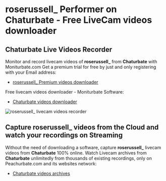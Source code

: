 # roserussell_ Performer on Chaturbate - Free LiveCam videos downloader

## Chaturbate Live Videos Recorder

Monitor and record livecam videos of **roserussell_** from **Chaturbate** with Moniturbate.com
Get a premium trial for free by just and only registering with your Email address:
* [roserussell_ Premium videos downloader](https://moniturbate.com/request-demo-licence-key.html)

Free livecam videos downloader - Moniturbate Software:
* [Chaturbate videos downloader](https://moniturbate.com/moniturbate-download-software.html)

![roserussell_ livecam videos recorder](https://peachurnet.com/templates/moniturbate-software.png)


## Capture roserussell_ videos from the Cloud and watch your recordings on Streaming

Without the need of downloading a software, capture **roserussell_** livecam videos from **Chaturbate** 100% online.
Watch Livecam archives from **Chaturbate** unlimitedly from thousands of existing recordings, only on Peachurbate.com and its websites network:
* [Chaturbate videos archives](https://peachurnet.com/)